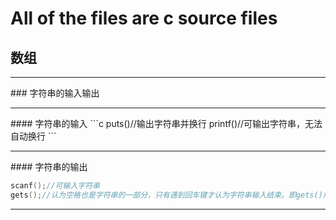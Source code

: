 # All of the files are c source files
## 数组
<hr>
### 字符串的输入输出
<hr>
#### 字符串的输入
```c
puts()//输出字符串并换行
printf()//可输出字符串，无法自动换行
```
<hr>
#### 字符串的输出

```c
scanf();//可输入字符串
gets();//认为空格也是字符串的一部分，只有遇到回车键才认为字符串输入结束。即gets()用来读取一整行字符串。
```
<hr>


